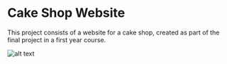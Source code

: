# Cake Shop Website
This project consists of a website for a cake shop, created as part of the final project in a first year course.

![alt text](https://i.ibb.co/mcn5RMp/Whats-App-Image-2021-02-17-at-4-00-06-PM.jpg)
